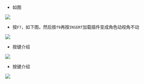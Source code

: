 
* 如图

![](https://github.com/Lost-Season/ChecksumBypass/edit/main/扩展/相机/图一.png)

* 按`F7`，如下图，然后按`f9`再按`INSERT`加载插件变成角色动视角不动

![](https://github.com/Lost-Season/ChecksumBypass/edit/main/扩展/相机/图二.png)

* 按键介绍

![](https://github.com/Lost-Season/ChecksumBypass/edit/main/扩展/相机/图三.png)

* 按键介绍

![](https://github.com/Lost-Season/ChecksumBypass/edit/main/扩展/相机/图四.png)
